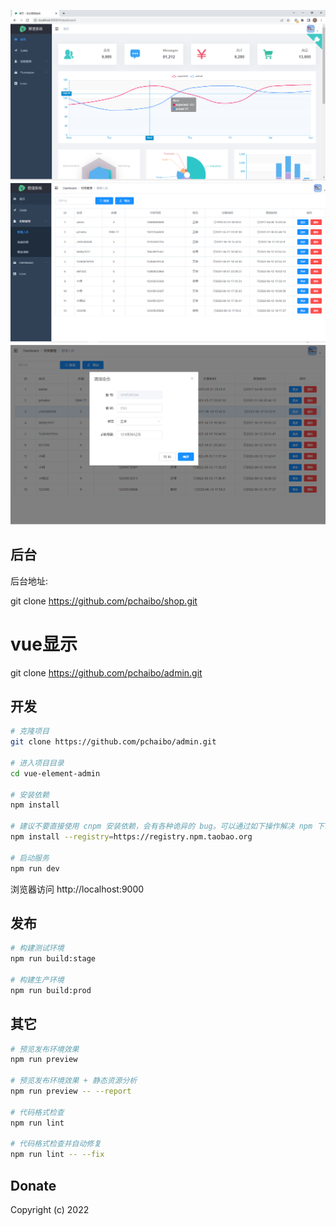 <p align="center">
  <img width="800" src="https://github.com/pchaibo/admin/blob/master/public/imges/top.png">
  <img width="800" src="https://github.com/pchaibo/admin/blob/master/public/imges/user.png">
   <img width="800" src="https://github.com/pchaibo/admin/blob/master/public/imges/add.png">
</p>

## 后台

后台地址:

git clone https://github.com/pchaibo/shop.git

# vue显示
git clone https://github.com/pchaibo/admin.git

## 开发

```bash
# 克隆项目
git clone https://github.com/pchaibo/admin.git

# 进入项目目录
cd vue-element-admin

# 安装依赖
npm install

# 建议不要直接使用 cnpm 安装依赖，会有各种诡异的 bug。可以通过如下操作解决 npm 下载速度慢的问题
npm install --registry=https://registry.npm.taobao.org

# 启动服务
npm run dev
```

浏览器访问 http://localhost:9000

## 发布

```bash
# 构建测试环境
npm run build:stage

# 构建生产环境
npm run build:prod
```

## 其它

```bash
# 预览发布环境效果
npm run preview

# 预览发布环境效果 + 静态资源分析
npm run preview -- --report

# 代码格式检查
npm run lint

# 代码格式检查并自动修复
npm run lint -- --fix
```
## Donate

Copyright (c) 2022